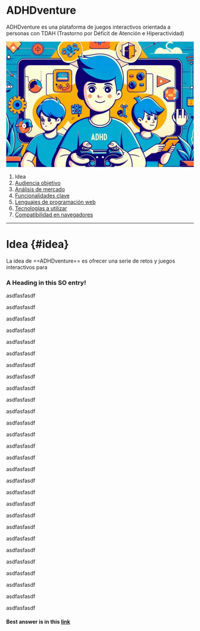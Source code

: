 # ADHDventure

ADHDventure es una plataforma de juegos interactivos orientada a personas con TDAH (Trastorno por Déficit de Atención e Hiperactividad) 

![Banner de la aplicación](./assets/ADHDventureBanner.jpg)

1. <a name="idea">Idea</a>
2. [Audiencia objetivo](#)
3. [Análisis de mercado](#)
4. [Funcionalidades clave](#)
5. [Lenguajes de programación web](#)
6. [Tecnologías a utilizar](#)
7. [Compatibilidad en navegadores](#)


---
# Idea {#idea}

La idea de ==ADHDventure== es ofrecer una serie de retos y juegos interactivos para 

### <a name="head1234"></a>A Heading in this SO entry!

asdfasfasdf


asdfasfasdf


asdfasfasdf


asdfasfasdf


asdfasfasdf


asdfasfasdf


asdfasfasdf


asdfasfasdf


asdfasfasdf


asdfasfasdf


asdfasfasdf


asdfasfasdf


asdfasfasdf


asdfasfasdf


asdfasfasdf


asdfasfasdf


asdfasfasdf


asdfasfasdf


asdfasfasdf


asdfasfasdf


asdfasfasdf


asdfasfasdf


asdfasfasdf


asdfasfasdf


asdfasfasdf


asdfasfasdf


asdfasfasdf


asdfasfasdf



#### Best answer is in this [link](#head1234)